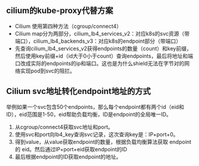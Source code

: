 ## cilium的kube-proxy代替方案
- Cilium  使用第四种方法（cgroup/connect4）
- Cilium  map分为两部分，cilium_lb4_services_v2：对应k8s的svc资源（带端口），cilium_lb4_backends_v3：对应k8s的endpoint部分（带端口）
- 先查询cilium_lb4_services_v2获得endpoints的数量（count）和key前缀，然后使用key前缀+id（id大于0小于count）查询endpoints，最后将地址和端口改成实际的endpoints的ip和端口。这也是为什么shield无法在字节对的网络实现pod到svc的阻拦。


## Cilium  svc地址转化endpoint地址的方式
举例如果一个svc包含50个endpoints，那么每个endpoint都有两个id（eid和ID），eid范围是1-50，eid帮助负载均衡，ID是endpoint的全局唯一ID。
1. 从cgroup/connect4获取svc地址和port。
2. 使用svc和port向lb4_key查询svc记录，这次查询key是：IP+port+0。
3. 得到value，从value获取endpoint的数量，根据负载均衡算法获取 endpoint的 eid。然后通过IP+port+eid获取endpoint的ID
4. 最后根据endpoint的ID获取endpoint的地址。